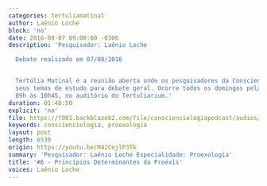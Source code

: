 ```yaml
---
categories: tertuliamatinal
author: Laênio Loche
block: 'no'
date: 2016-08-07 09:00:00 -0306
description: 'Pesquisador: Laênio Loche

  Debate realizado em 07/08/2016


  Tertúlia Matinal é a reunião aberta onde os pesquisadores da Conscienciologia apresentam
  seus temas de estudo para debate geral. Ocorre todos os domingos pela manhã, das
  09h às 10h45, no auditório do Tertuliarium.'
duration: 01:48:50
explicit: 'no'
file: https://f001.backblazeb2.com/file/conscienciologiapodcast/audios/M42CejlP3Tk.m4a
keywords: conscienciologia, proexologia
layout: post
length: 6530
origin: https://youtu.be/M42CejlP3Tk
summary: 'Pesquisador: Laênio Loche Especialidade: Proexologia'
title: '#6 - Princípios Determinantes da Proéxis'
voices: Laênio Loche
---
```

